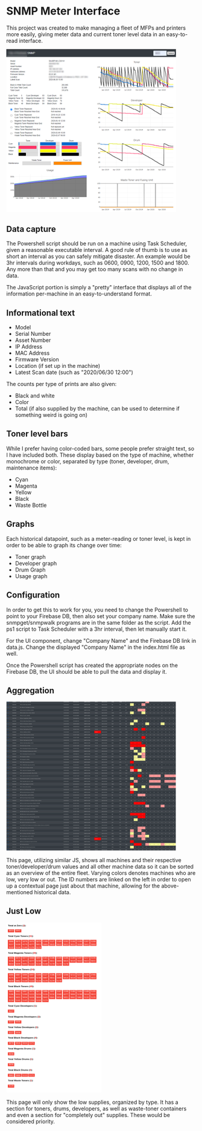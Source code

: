 # SNMP Meter Interface

This project was created to make managing a fleet of MFPs and printers more easily, giving meter data and current toner level data in an easy-to-read interface.

<img src="snmp_meter_ui.png" width=450px>

## Data capture

The Powershell script should be run on a machine using Task Scheduler, given a reasonable executable interval.  A good rule of thumb is to use as short an interval as you can safely mitigate disaster.  An example would be 3hr intervals during workdays, such as 0600, 0900, 1200, 1500 and 1800.  Any more than that and you may get too many scans with no change in data.

The JavaScript portion is simply a "pretty" interface that displays all of the information per-machine in an easy-to-understand format.

## Informational text

- Model
- Serial Number
- Asset Number
- IP Address
- MAC Address
- Firmware Version
- Location (if set up in the machine)
- Latest Scan date (such as "2020/06/30 12:00")

The counts per type of prints are also given:
- Black and white
- Color
- Total (if also supplied by the machine, can be used to determine if something weird is going on)

## Toner level bars

While I prefer having color-coded bars, some people prefer straight text, so I have included both.  These display based on the type of machine, whether monochrome or color, separated by type (toner, developer, drum, maintenance items):

- Cyan
- Magenta
- Yellow
- Black
- Waste Bottle

## Graphs

Each historical datapoint, such as a meter-reading or toner level, is kept in order to be able to graph its change over time:

- Toner graph
- Developer graph
- Drum Graph
- Usage graph

## Configuration

In order to get this to work for you, you need to change the Powershell to point to your Firebase DB, then also set your company name.  Make sure the snmpget/snmpwalk programs are in the same folder as the script.  Add the ps1 script to Task Scheduler with a 3hr interval, then let manually start it.

For the UI component, change "Company Name" and the Firebase DB link in data.js.  Change the displayed "Company Name" in the index.html file as well.

Once the Powershell script has created the appropriate nodes on the Firebase DB, the UI should be able to pull the data and display it.

## Aggregation

<img src="meter.png" width=450px>

This page, utilizing similar JS, shows all machines and their respective toner/developer/drum values and all other machine data so it can be sorted as an overview of the entire fleet.  Varying colors denotes machines who are low, very low or out.  The ID numbers are linked on the left in order to open up a contextual page just about that machine, allowing for the above-mentioned historical data.

## Just Low

<img src="low.png" height=450px>


This page will only show the low supplies, organized by type.  It has a section for toners, drums, developers, as well as waste-toner containers and even a section for "completely out" supplies.  These would be considered priority.
